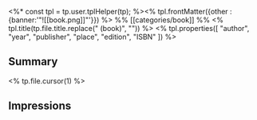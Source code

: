 <%*
const tpl =  tp.user.tplHelper(tp);
%><% tpl.frontMatter({other : {banner:'"![[book.png]]"'}}) %>
%% [[categories/book]] %%
<% tpl.title(tp.file.title.replace(" (book)", "")) %>
<% tpl.properties([
	"author",
	"year",
	"publisher",
	"place",
	"edition",
	"ISBN"
]) %>
## Summary
<% tp.file.cursor(1) %>

## Impressions



